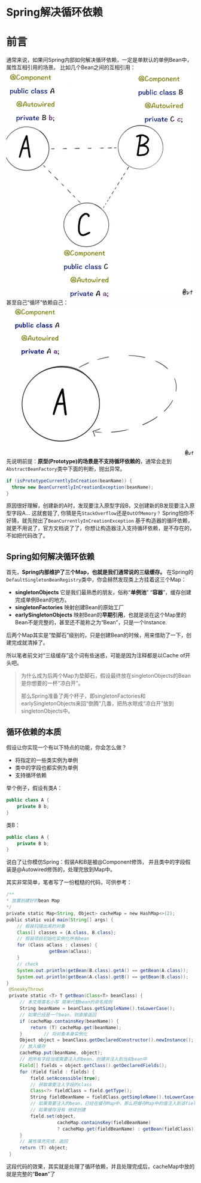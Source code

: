 # Spring解决循环依赖
# 前言
通常来说，如果问Spring内部如何解决循环依赖，一定是单默认的单例Bean中，属性互相引用的场景。
比如几个Bean之间的互相引用：
![title](https://raw.githubusercontent.com/lllpla/img/master/gitnote/2020/04/14/1586873862987-1586873863298.png)
甚至自己“循环”依赖自己：
![title](https://raw.githubusercontent.com/lllpla/img/master/gitnote/2020/04/14/1586874076407-1586874076413.png)
先说明前提：**原型(Prototype)的场景是不支持循环依赖的**，通常会走到`AbstractBeanFactory`类中下面的判断，抛出异常。
```java
if (isPrototypeCurrentlyInCreation(beanName)) {
  throw new BeanCurrentlyInCreationException(beanName);
}
```
原因很好理解，创建新的A时，发现要注入原型字段B，又创建新的B发现要注入原型字段A...
这就套娃了, 你猜是先`StackOverflow`还是`OutOfMemory？`
Spring怕你不好猜，就先抛出了`BeanCurrentlyInCreationException`
基于构造器的循环依赖，就更不用说了，官方文档说了了，你想让构造器注入支持循环依赖，是不存在的，不如把代码改了。

## Spring如何解决循环依赖
首先，**Spring内部维护了三个Map，也就是我们通常说的三级缓存。**
在Spring的`DefaultSingletonBeanRegistry`类中，你会赫然发现类上方挂着这三个Map：

- **singletonObjects** 它是我们最熟悉的朋友，俗称“**单例池**” “**容器**”，缓存创建完成单例Bean的地方。
- **singletonFactories** 映射创建Bean的原始工厂
- **earlySingletonObjects** 映射Bean的**早期引用**，也就是说在这个Map里的Bean不是完整的，甚至还不能称之为“Bean”，只是一个Instance.

后两个Map其实是“垫脚石”级别的，只是创建Bean的时候，用来借助了一下，创建完成就清掉了。

所以笔者前文对“三级缓存”这个词有些迷惑，可能是因为注释都是以Cache of开头吧。

>为什么成为后两个Map为垫脚石，假设最终放在singletonObjects的Bean是你想要的一杯“凉白开”。
>
>那么Spring准备了两个杯子，即singletonFactories和earlySingletonObjects来回“倒腾”几番，把热水晾成“凉白开”放到singletonObjects中。
## 循环依赖的本质
假设让你实现一个有以下特点的功能，你会怎么做？

- 将指定的一些类实例为单例
- 类中的字段也都实例为单例
- 支持循环依赖

举个例子，假设有类A：
```java
public class A {
    private B b;
}
```
类B：

```java
public class A {
    private B b;
}
```
说白了让你模仿Spring：假装A和B是被@Component修饰，
并且类中的字段假装是@Autowired修饰的，处理完放到Map中。

其实非常简单，笔者写了一份粗糙的代码，可供参考：
```java
/**     
* 放置创建好的bean Map     
*/    
private static Map<String, Object> cacheMap = new HashMap<>(2);
public static void main(String[] args) {        
    // 假装扫描出来的对象        
    Class[] classes = {A.class, B.class};        
    // 假装项目初始化实例化所有bean
    for (Class aClass : classes) {
                getBean(aClass);        
    }
    // check
    System.out.println(getBean(B.class).getA() == getBean(A.class));
    System.out.println(getBean(A.class).getB() == getBean(B.class));
}    
 @SneakyThrows    
 private static <T> T getBean(Class<T> beanClass) {
     // 本文用类名小写 简单代替bean的命名规则        
     String beanName = beanClass.getSimpleName().toLowerCase();
     // 如果已经是一个bean，则直接返回        
     if (cacheMap.containsKey(beanName)) {
         return (T) cacheMap.get(beanName);        
     }        // 将对象本身实例化
     Object object = beanClass.getDeclaredConstructor().newInstance();
     // 放入缓存        
     cacheMap.put(beanName, object);
     // 把所有字段当成需要注入的bean，创建并注入到当前bean中
     Field[] fields = object.getClass().getDeclaredFields();
     for (Field field : fields) {
         field.setAccessible(true);
         // 获取需要注入字段的class
         Class<?> fieldClass = field.getType();
         String fieldBeanName = fieldClass.getSimpleName().toLowerCase();
         // 如果需要注入的bean，已经在缓存Map中，那么把缓存Map中的值注入到该field即可
         // 如果缓存没有 继续创建
         field.set(object, 
                   cacheMap.containsKey(fieldBeanName)
                   ? cacheMap.get(fieldBeanName) : getBean(fieldClass));
     }        
     // 属性填充完成，返回        
     return (T) object;    
 }

```

这段代码的效果，其实就是处理了循环依赖，并且处理完成后，cacheMap中放的就是完整的“**Bean**”了
